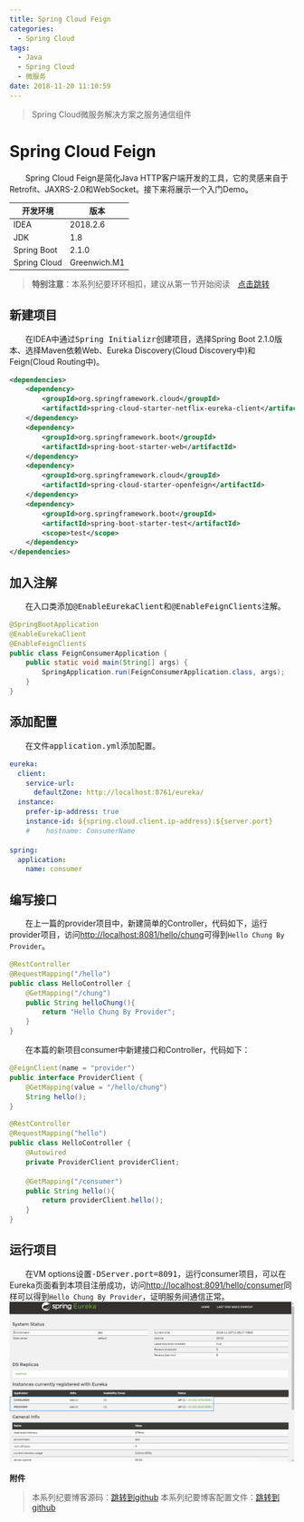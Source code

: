 ```yaml
---
title: Spring Cloud Feign
categories: 
  - Spring Cloud
tags:
  - Java
  - Spring Cloud
  - 微服务
date: 2018-11-20 11:10:59
---
```


> Spring Cloud微服务解决方案之服务通信组件

<!-- more -->

# Spring Cloud Feign
&emsp;&emsp;Spring Cloud Feign是简化Java HTTP客户端开发的工具，它的灵感来自于Retrofit、JAXRS-2.0和WebSocket。接下来将展示一个入门Demo。

开发环境    |  版本
-------- | -----
IDEA | 2018.2.6
JDK  | 1.8
Spring Boot| 2.1.0
Spring Cloud| Greenwich.M1

> **特别注意**：本系列纪要环环相扣，建议从第一节开始阅读&emsp;[点击跳转](http://zhangchong.xin/2018/11/20/Spring%20Cloud%20%E5%AD%A6%E4%B9%A0%E7%BA%AA%E8%A6%81%E4%B8%80%EF%BC%9AEureka/)

## 新建项目
&emsp;&emsp;在IDEA中通过<kbd>Spring Initializr</kbd>创建项目，选择Spring Boot 2.1.0版本、选择Maven依赖Web、Eureka Discovery(Cloud Discovery中)和Feign(Cloud Routing中)。
```xml
<dependencies>
    <dependency>
        <groupId>org.springframework.cloud</groupId>
        <artifactId>spring-cloud-starter-netflix-eureka-client</artifactId>
    </dependency>
    <dependency>
        <groupId>org.springframework.boot</groupId>
        <artifactId>spring-boot-starter-web</artifactId>
    </dependency>
    <dependency>
        <groupId>org.springframework.cloud</groupId>
        <artifactId>spring-cloud-starter-openfeign</artifactId>
    </dependency>
    <dependency>
        <groupId>org.springframework.boot</groupId>
        <artifactId>spring-boot-starter-test</artifactId>
        <scope>test</scope>
    </dependency>
</dependencies>
```

## 加入注解
&emsp;&emsp;在入口类添加<kbd>@EnableEurekaClient</kbd>和<kbd>@EnableFeignClients</kbd>注解。
```java
@SpringBootApplication
@EnableEurekaClient
@EnableFeignClients
public class FeignConsumerApplication {
    public static void main(String[] args) {
        SpringApplication.run(FeignConsumerApplication.class, args);
    }
}
```

## 添加配置
&emsp;&emsp;在文件<kbd>application.yml</kbd>添加配置。
```yml
eureka:
  client:
    service-url:
      defaultZone: http://localhost:8761/eureka/
  instance:
    prefer-ip-address: true
    instance-id: ${spring.cloud.client.ip-address}:${server.port}
    #    hostname: ConsumerName

spring:
  application:
    name: consumer
```

## 编写接口
&emsp;&emsp;在上一篇的provider项目中，新建简单的Controller，代码如下，运行provider项目，访问[http://localhost:8081/hello/chung](http://localhost:8081/hello/chung)可得到`Hello Chung By Provider`。
```java
@RestController
@RequestMapping("/hello")
public class HelloController {
    @GetMapping("/chung")
    public String helloChung(){
        return "Hello Chung By Provider";
    }
}
```

&emsp;&emsp;在本篇的新项目consumer中新建接口和Controller，代码如下：
```java
@FeignClient(name = "provider")
public interface ProviderClient {
    @GetMapping(value = "/hello/chung")
    String hello();
}
```
```java
@RestController
@RequestMapping("hello")
public class HelloController {
    @Autowired
    private ProviderClient providerClient;

    @GetMapping("/consumer")
    public String hello(){
        return providerClient.hello();
    }
}
```

## 运行项目
&emsp;&emsp;在VM options设置<kbd>-DServer.port=8091</kbd>，运行consumer项目，可以在Eureka页面看到本项目注册成功，访问[http://localhost:8091/hello/consumer](http://localhost:8091/hello/consumer)同样可以得到`Hello Chung By Provider`，证明服务间通信正常。
![Eureka](https://raw.githubusercontent.com/chung567115/chung567115.github.io/hexo-blog/blog-img/spring-cloud-2-1.png)

<kbd>**附件**</kbd>
> 本系列纪要博客源码：[跳转到github](https://github.com/chung567115/SpringCloud)
> 本系列纪要博客配置文件：[跳转到github](https://github.com/chung567115/SpringCloudConfig)
